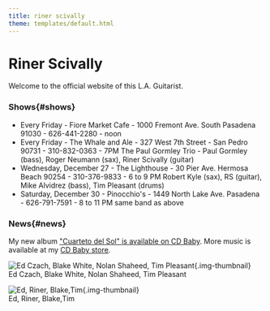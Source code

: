 ```yaml
---
title: riner scivally
theme: templates/default.html
---
```

# Riner Scivally

Welcome to the official website of this L.A. Guitarist. 

### Shows{#shows}

* Every Friday - Fiore Market Cafe - 1000 Fremont Ave. South Pasadena 91030 - 626-441-2280 - noon
* Every Friday - The Whale and Ale - 327 West 7th Street - San Pedro 90731 - 310-832-0363 - 7PM
   The Paul Gormley Trio - Paul Gormley (bass), Roger Neumann (sax), Riner Scivally (guitar)
* Wednesday, December 27 - The Lighthouse - 30 Pier Ave. Hermosa Beach 90254 - 310-376-9833 - 6 to 9 PM
    Robert Kyle (sax), RS (guitar), Mike Alvidrez (bass), Tim Pleasant (drums)
* Saturday, December 30 - Pinocchio's - 1449 North Lake Ave. Pasadena - 626-791-7591 - 8 to 11 PM
      same band as above

### News{#news}

My new album ["Cuarteto del Sol" is available on CD Baby](https://store.cdbaby.com/cd/rinerscivally2).
More music is available at my [CD Baby store](https://store.cdbaby.com/Artist/RinerScivally).

![Ed Czach, Blake White, Nolan Shaheed, Tim Pleasant](/img/cuarteto1.jpg){.img-thumbnail}  
Ed Czach, Blake White, Nolan Shaheed, Tim Pleasant


![Ed, Riner, Blake,Tim](/img/cuarteto2.jpg){.img-thumbnail}  
Ed, Riner, Blake,Tim

